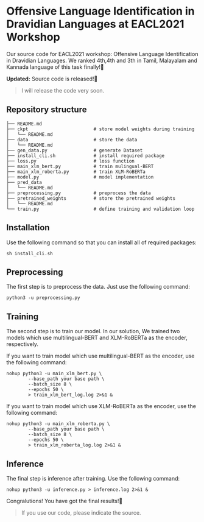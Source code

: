 # Offensive Language Identification in Dravidian Languages at EACL2021 Workshop
Our source code for EACL2021 workshop: Offensive Language Identification in Dravidian Languages. 
We ranked 4th,4th and 3th in Tamil, Malayalam and Kannada language of this task finally!🥳


**Updated:** Source code is released!🤩

> I will release the code very soon.

## Repository structure
```shell
├── README.md
├── ckpt                        # store model weights during training
│   └── README.md
├── data                        # store the data
│   └── README.md
├── gen_data.py                 # generate Dataset
├── install_cli.sh              # install required package
├── loss.py                     # loss function
├── main_xlm_bert.py            # train mulingual-BERT
├── main_xlm_roberta.py         # train XLM-RoBERTa
├── model.py                    # model implementation
├── pred_data
│   └── README.md
├── preprocessing.py            # preprocess the data
├── pretrained_weights          # store the pretrained weights
│   └── README.md
└── train.py                    # define training and validation loop
```
## Installation
Use the following command so that you can install all of required packages:
```shell
sh install_cli.sh
```

## Preprocessing
The first step is to preprocess the data. Just use the following command:
```shell
python3 -u preprocessing.py
```

## Training
The second step is to train our model. In our solution, We trained two models which use multilingual-BERT and XLM-RoBERTa as the encoder, respectively.

If you want to train model which use multilingual-BERT as the encoder, use the following command:
```shell
nohup python3 -u main_xlm_bert.py \
        --base_path your base path \
        --batch_size 8 \
        --epochs 50 \
        > train_xlm_bert_log.log 2>&1 &
```
If you want to train model which use XLM-RoBERTa as the encoder, use the following command:
```shell
nohup python3 -u main_xlm_roberta.py \
        --base_path your base path \
        --batch_size 8 \
        --epochs 50 \
        > train_xlm_roberta_log.log 2>&1 &
```

## Inference
The final step is inference after training. Use the following command:
```shell
nohup python3 -u inference.py > inference.log 2>&1 &
```
Congralutions! You have got the final results!🤩




> If you use our code, please indicate the source.
